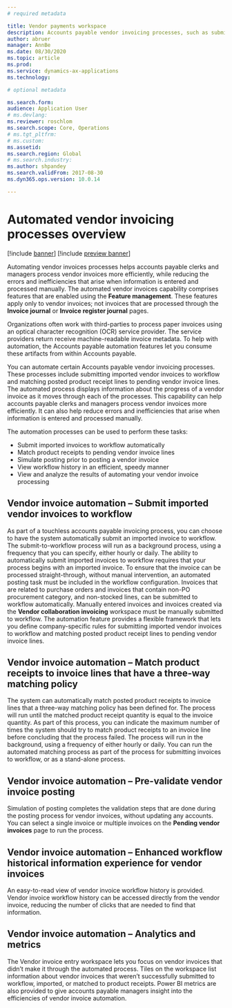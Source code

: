 ```yaml
---
# required metadata

title: Vendor payments workspace
description: Accounts payable vendor invoicing processes, such as submitting imported vendor invoices to workflow and matching posted product receipt lines to pending vendor invoice lines can be automated. 
author: abruer
manager: AnnBe
ms.date: 08/30/2020
ms.topic: article
ms.prod: 
ms.service: dynamics-ax-applications
ms.technology: 

# optional metadata

ms.search.form:  
audience: Application User
# ms.devlang: 
ms.reviewer: roschlom
ms.search.scope: Core, Operations
# ms.tgt_pltfrm: 
# ms.custom: 
ms.assetid: 
ms.search.region: Global
# ms.search.industry: 
ms.author: shpandey
ms.search.validFrom: 2017-08-30
ms.dyn365.ops.version: 10.0.14

---
```


# Automated vendor invoicing processes overview

[!include [banner](../includes/banner.md)]
[!include [preview banner](../includes/preview-banner.md)]

Automating vendor invoices processes helps accounts payable clerks and managers process vendor invoices more efficiently, while reducing the errors and inefficiencies that arise when information is entered and processed manually. The automated vendor invoices capability comprises features that are enabled using the **Feature management**. These features apply only to vendor invoices; not invoices that are processed through the **Invoice journal** or **Invoice register journal** pages.

Organizations often work with third-parties to process paper invoices using an optical character recognition (OCR) service provider. The service providers return receive machine-readable invoice metadata. To help with automation, the Accounts payable automation features let you consume these artifacts from within Accounts payable.

You can automate certain Accounts payable vendor invoicing processes. These processes include submitting imported vendor invoices to workflow and matching posted product receipt lines to pending vendor invoice lines. The automated process displays information about the progress of a vendor invoice as it moves through each of the processes. This capability can help accounts payable clerks and managers process vendor invoices more efficiently. It can also help reduce errors and inefficiencies that arise when information is entered and processed manually. 

The automation processes can be used to perform these tasks:
-	Submit imported invoices to workflow automatically
-	Match product receipts to pending vendor invoice lines
-	Simulate posting prior to posting a vendor invoice
-	View workflow history in an efficient, speedy manner
-	View and analyze the results of automating your vendor invoice processing

## Vendor invoice automation – Submit imported vendor invoices to workflow

As part of a touchless accounts payable invoicing process, you can choose to have the system automatically submit an imported invoice to workflow. The submit-to-workflow process will run as a background process, using a frequency that you can specify, either hourly or daily. The ability to automatically submit imported invoices to workflow requires that your process begins with an imported invoice. To ensure that the invoice can be processed straight-through, without manual intervention, an automated posting task must be included in the workflow configuration. Invoices that are related to purchase orders and invoices that contain non-PO procurement category, and non-stocked lines, can be submitted to workflow automatically. Manually entered invoices and invoices created via the **Vendor collaboration invoicing** workspace must be manually submitted to workflow.
The automation feature provides a flexible framework that lets you define company-specific rules for submitting imported vendor invoices to workflow and matching posted product receipt lines to pending vendor invoice lines.

## Vendor invoice automation – Match product receipts to invoice lines that have a three-way matching policy
The system can automatically match posted product receipts to invoice lines that a three-way matching policy has been defined for. The process will run until the matched product receipt quantity is equal to the invoice quantity.  As part of this process, you can indicate the maximum number of times the system should try to match product receipts to an invoice line before concluding that the process failed. The process will run in the background, using a frequency of either hourly or daily. You can run the automated matching process as part of the process for submitting invoices to workflow, or as a stand-alone process.

## Vendor invoice automation – Pre-validate vendor invoice posting
Simulation of posting completes the validation steps that are done during the posting process for vendor invoices, without updating any accounts. You can select a single invoice or multiple invoices on the **Pending vendor invoices** page to run the process.  

## Vendor invoice automation – Enhanced workflow historical information experience for vendor invoices
An easy-to-read view of vendor invoice workflow history is provided. Vendor invoice workflow history can be accessed directly from the vendor invoice, reducing the number of clicks that are needed to find that information. 

## Vendor invoice automation – Analytics and metrics
The Vendor invoice entry workspace lets you focus on vendor invoices that didn’t make it through the automated process. Tiles on the workspace list information about vendor invoices that weren’t successfully submitted to workflow, imported, or matched to product receipts. Power BI metrics are also provided to give accounts payable managers insight into the efficiencies of vendor invoice automation. 

